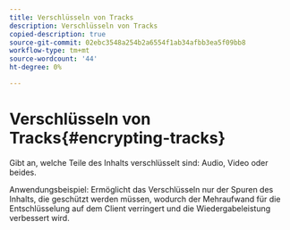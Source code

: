 ```yaml
---
title: Verschlüsseln von Tracks
description: Verschlüsseln von Tracks
copied-description: true
source-git-commit: 02ebc3548a254b2a6554f1ab34afbb3ea5f09bb8
workflow-type: tm+mt
source-wordcount: '44'
ht-degree: 0%

---
```


# Verschlüsseln von Tracks{#encrypting-tracks}

Gibt an, welche Teile des Inhalts verschlüsselt sind: Audio, Video oder beides.

Anwendungsbeispiel: Ermöglicht das Verschlüsseln nur der Spuren des Inhalts, die geschützt werden müssen, wodurch der Mehraufwand für die Entschlüsselung auf dem Client verringert und die Wiedergabeleistung verbessert wird.
